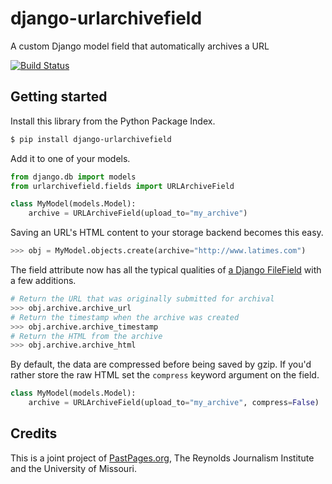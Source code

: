 # django-urlarchivefield

A custom Django model field that automatically archives a URL

[![Build Status](https://travis-ci.org/pastpages/django-urlarchivefield.svg)](https://travis-ci.org/pastpages/django-urlarchivefield)

## Getting started

Install this library from the Python Package Index.

```bash
$ pip install django-urlarchivefield
```

Add it to one of your models.

```python
from django.db import models
from urlarchivefield.fields import URLArchiveField

class MyModel(models.Model):
    archive = URLArchiveField(upload_to="my_archive")
```

Saving an URL's HTML content to your storage backend becomes this easy.

```python
>>> obj = MyModel.objects.create(archive="http://www.latimes.com")
```

The field attribute now has all the typical qualities of [a Django FileField](https://docs.djangoproject.com/en/dev/ref/models/fields/#filefield)
with a few additions.

```python
# Return the URL that was originally submitted for archival
>>> obj.archive.archive_url
# Return the timestamp when the archive was created
>>> obj.archive.archive_timestamp
# Return the HTML from the archive
>>> obj.archive.archive_html
```

By default, the data are compressed before being saved by gzip. If you'd rather store the raw
HTML set the ``compress`` keyword argument on the field.

```python
class MyModel(models.Model):
    archive = URLArchiveField(upload_to="my_archive", compress=False)
```

## Credits 

This is a joint project of [PastPages.org](http://pastpages.org), The Reynolds Journalism Institute and the University of Missouri.
